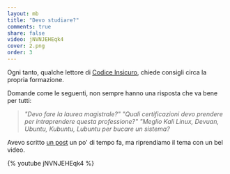 ```yaml
---
layout: mb
title: "Devo studiare?"
comments: true
share: false
video: jNVNJEHEqk4 
cover: 2.png
order: 3
---
```


Ogni tanto, qualche lettore di [Codice Insicuro]({{site.url}}), chiede consigli
circa la propria formazione. 

Domande come le seguenti, non sempre hanno una risposta che va bene per tutti:
> _"Devo fare la laurea magistrale?"_
> _"Quali certificazioni devo prendere per intraprendere questa professione?"_
> _"Meglio Kali Linux, Devuan, Ubuntu, Kubuntu, Lubuntu per bucare un sistema?_

Avevo scritto [un post]({{site.url}}/blog/la-mia-formazione-3-4-3-o-4-3-1-2/)
un po' di tempo fa, ma riprendiamo il tema con un bel video.

{% youtube jNVNJEHEqk4 %}

